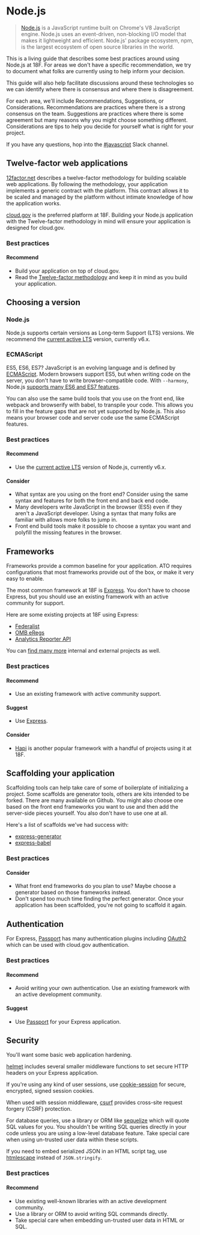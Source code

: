 # Node.js

> [Node.js](https://nodejs.org/) is a JavaScript runtime built on Chrome's V8
> JavaScript engine. Node.js uses an event-driven, non-blocking I/O model that
> makes it lightweight and efficient. Node.js' package ecosystem, npm, is the
> largest ecosystem of open source libraries in the world.

This is a living guide that describes some best practices around using Node.js
at 18F. For areas we don't have a specific recommendation, we try to document
what folks are currently using to help inform your decision.

This guide will also help facilitate discussions around these technologies so we
can identify where there is consensus and where there is disagreement.

For each area, we'll include Recommendations, Suggestions, or Considerations.
Recommendations are practices where there is a strong consensus on the team.
Suggestions are practices where there is some agreement but many reasons why you
might choose something different. Considerations are tips to help you decide for
yourself what is right for your project.

If you have any questions, hop into the
[#javascript](https://gsa-tts.slack.com/messages/javascript/) Slack channel.


## Twelve-factor web applications

[12factor.net](https://12factor.net/) describes a twelve-factor methodology for
building scalable web applications. By following the methodology, your
application implements a generic contract with the platform. This contract
allows it to be scaled and managed by the platform without intimate knowledge of
how the application works.

[cloud.gov](https://cloud.gov/) is the preferred platform at 18F. Building your
Node.js application with the Twelve-factor methodology in mind will ensure your
application is designed for cloud.gov.


### Best practices

#### Recommend

- Build your application on top of cloud.gov.
- Read the [Twelve-factor methodology](https://12factor.net/) and keep it in
  mind as you build your application.


## Choosing a version

### Node.js

Node.js supports certain versions as Long-term Support (LTS) versions. We
recommend the [current active LTS](https://github.com/nodejs/LTS#lts-schedule1)
version, currently v6.x.


### ECMAScript

ES5, ES6, ES7? JavaScript is an evolving language and is defined by
[ECMAScript](https://en.wikipedia.org/wiki/ECMAScript). Modern browsers support
ES5, but when writing code on the server, you don't have to write
browser-compatible code. With `--harmony`, Node.js [supports many ES6 and ES7
features](http://node.green/).

You can also use the same build tools that you use on the front end, like
webpack and browserify with babel, to transpile your code. This allows you to
fill in the feature gaps that are not yet supported by Node.js. This also means
your browser code and server code use the same ECMAScript features.


### Best practices


#### Recommend

- Use the [current active LTS](https://github.com/nodejs/LTS#lts-schedule1)
  version of Node.js, currently v6.x.


#### Consider

- What syntax are you using on the front end? Consider using the same syntax and
  features for both the  front end and back end code.
- Many developers write JavaScript in the browser (ES5) even if they aren't
  a JavaScript developer. Using a syntax that many folks are familiar with
  allows more folks to jump in.
- Front end build tools make it possible to choose a syntax you want and
  polyfill the missing features in the browser.


## Frameworks

Frameworks provide a common baseline for your application. ATO requires
configurations that most frameworks provide out of the box, or make it very easy
to enable.

The most common framework at 18F is [Express][expressjs]. You don't have to
choose Express, but you should use an existing framework with an active
community for support.

Here are some existing projects at 18F using Express:

- [Federalist][github-federalist]
- [OMB eRegs][github-omb-eregs]
- [Analytics Reporter API][github-analytics-report]

You can [find many
more](https://github.com/search?q=org%3A18F+filename%3Apackage.json+express&type=Code&utf8=%E2%9C%93) internal and
external projects as well.


### Best practices


#### Recommend

- Use an existing framework with active community support.


#### Suggest

- Use [Express][expressjs].


#### Consider

- [Hapi](https://hapijs.com) is another popular framework with a handful of
  projects using it at 18F.


## Scaffolding your application

Scaffolding tools can help take care of some of boilerplate of initializing
a project. Some scaffolds are generator tools, others are kits intended to be
forked. There are many available on Github. You might also choose one based on the
front end frameworks you want to use and then add the server-side pieces
yourself. You also don't have to use one at all.

Here's a list of scaffolds we've had success with:

- [express-generator](https://www.npmjs.com/package/express-generator)
- [express-babel](https://github.com/vmasto/express-babel)


### Best practices


#### Consider

- What front end frameworks do you plan to use? Maybe choose a generator based
  on those frameworks instead.
- Don't spend too much time finding the perfect generator. Once your application
  has been scaffolded, you're not going to scaffold it again.


## Authentication

For Express, [Passport](http://www.passportjs.org/) has many authentication
plugins including [OAuth2](https://www.npmjs.com/package/passport-oauth2) which
can be used with cloud.gov authentication.


### Best practices

#### Recommend

- Avoid writing your own authentication. Use an existing framework with an
  active development community.


#### Suggest

- Use [Passport](http://www.passportjs.org/) for your Express application.


## Security

You'll want some basic web application hardening.

[helmet](https://www.npmjs.com/package/helmet) includes several smaller
middleware functions to set secure HTTP headers on your Express application.

If you're using any kind of user sessions, use
[cookie-session](https://www.npmjs.com/package/cookie-session) for secure,
encrypted, signed session cookies.

When used with session middleware, [csurf](https://www.npmjs.com/package/csurf)
provides cross-site request forgery (CSRF) protection.

For database queries, use a library or ORM like
[sequelize](https://www.npmjs.com/package/sequelize) which will quote SQL values
for you. You shouldn't be writing SQL queries directly in your code unless you
are using a low-level database feature. Take special care when using
un-trusted user data within these scripts.

If you need to embed serialized JSON in an HTML script tag, use
[htmlescape](https://www.npmjs.com/package/htmlescape) instead of
`JSON.stringify`.


### Best practices

#### Recommend

- Use existing well-known libraries with an active development community.
- Use a library or ORM to avoid writing SQL commands directly.
- Take special care when embedding un-trusted user data in HTML or SQL.


[cloud-gov]: https://cloud.gov/
[expressjs]: https://expressjs.com/
[hapijs]: https://hapijs.com/
[github-federalist]: https://github.com/18F/federalist
[github-analytics-report]: https://github.com/18F/analytics-reporter-api
[github-omb-eregs]: https://github.com/18F/omb-eregs
